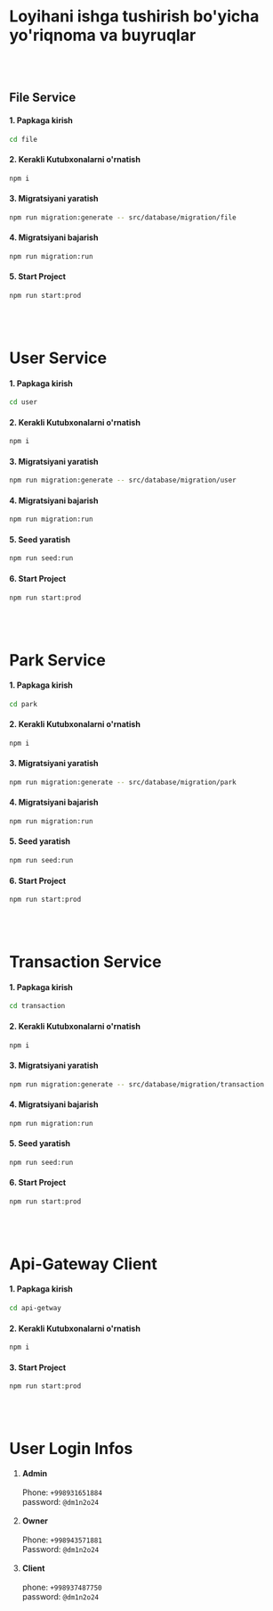 # Loyihani ishga tushirish bo'yicha yo'riqnoma va buyruqlar

<br><br>
## File Service
#### 1. Papkaga kirish 
```bash
cd file
```
#### 2. Kerakli Kutubxonalarni o'rnatish 
```bash
npm i
```
#### 3. Migratsiyani yaratish 
```bash
npm run migration:generate -- src/database/migration/file
```
#### 4. Migratsiyani bajarish
```bash
npm run migration:run
```
#### 5. Start Project
```bash
npm run start:prod
```
<br><br>

# User Service
#### 1. Papkaga kirish 
```bash
cd user
```
#### 2. Kerakli Kutubxonalarni o'rnatish 
```bash
npm i
```
#### 3. Migratsiyani yaratish 
```bash
npm run migration:generate -- src/database/migration/user
```
#### 4. Migratsiyani bajarish
```bash
npm run migration:run
```
#### 5. Seed yaratish
```bash
npm run seed:run
```
#### 6. Start Project
```bash
npm run start:prod
```
<br><br>

# Park Service
#### 1. Papkaga kirish 
```bash
cd park
```
#### 2. Kerakli Kutubxonalarni o'rnatish 
```bash
npm i
```
#### 3. Migratsiyani yaratish 
```bash
npm run migration:generate -- src/database/migration/park
```
#### 4. Migratsiyani bajarish
```bash
npm run migration:run
```
#### 5. Seed yaratish
```bash
npm run seed:run
```
#### 6. Start Project
```bash
npm run start:prod
```
<br><br>

# Transaction Service
#### 1. Papkaga kirish 
```bash
cd transaction
```
#### 2. Kerakli Kutubxonalarni o'rnatish 
```bash
npm i
```
#### 3. Migratsiyani yaratish 
```bash
npm run migration:generate -- src/database/migration/transaction
```
#### 4. Migratsiyani bajarish
```bash
npm run migration:run
```
#### 5. Seed yaratish
```bash
npm run seed:run
```
#### 6. Start Project
```bash
npm run start:prod
```
<br><br>

# Api-Gateway Client
#### 1. Papkaga kirish 
```bash
cd api-getway
```
#### 2. Kerakli Kutubxonalarni o'rnatish 
```bash
npm i
```
#### 3. Start Project
```bash
npm run start:prod
```
<br><br>

# User Login Infos

1. <b>Admin</b><br><br>
   Phone: ```+998931651884```
   <br>
   password: ```@dm1n2o24```
   <br><br>
2. <b>Owner</b><br><br>
   Phone: ```+998943571881```
   <br>
   Password: ```@dm1n2o24```
   <br><br>
3. <b>Client</b><br><br>
   phone: ```+998937487750```
   <br>
   password: ```@dm1n2o24```